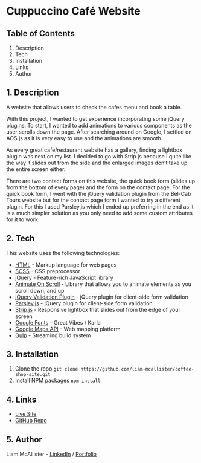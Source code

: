 # Cuppuccino Café Website

## Table of Contents

1. Description
2. Tech
3. Installation
4. Links
5. Author

## 1. Description

A website that allows users to check the cafes menu and book a table.

With this project, I wanted to get experience incorporating some jQuery plugins. To start, I wanted to add animations to various components as the user scrolls down the page. After searching around on Google, I settled on AOS.js as it is very easy to use and the animations are smooth.

As every great cafe/restaurant website has a gallery, finding a lightbox plugin was next on my list. I decided to go with Strip.js because I quite like the way it slides out from the side and the enlarged images don’t take up the entire screen either.

There are two contact forms on this website, the quick book form (slides up from the bottom of every page) and the form on the contact page. For the quick book form, I went with the jQuery validation plugin from the Bel-Cab Tours website but for the contact page form I wanted to try a different plugin. For this I used Parsley.js which I ended up preferring in the end as it is a much simpler solution as you only need to add some custom attributes for it to work.

## 2. Tech

This website uses the following technologies:

- [HTML](https://developer.mozilla.org/en-US/docs/Web/HTML) - Markup language for web pages
- [SCSS](https://sass-lang.com/) - CSS preprocessor
- [jQuery](https://jquery.com/) - Feature-rich JavaScript library
- [Animate On Scroll](https://michalsnik.github.io/aos/) - Library that allows you to animate elements as you scroll down, and up
- [jQuery Validation Plugin](https://jqueryvalidation.org/) - jQuery plugin for client-side form validation
- [Parsley.js](https://parsleyjs.org/) - jQuery plugin for client-side form validation
- [Strip.js](https://stripjs.com/) - Responsive lightbox that slides out from the edge of your screen
- [Google Fonts](https://fonts.googleapis.com/css2?family=Great+Vibes&family=Karla:wght@400;700&family=Oswald:wght@400;700&display=swap) - Great Vibes / Karla
- [Google Maps API](https://developers.google.com/maps/documentation/javascript/overview) - Web mapping platform
- [Gulp](http://gulpjs.com) - Streaming build system

## 3. Installation

1. Clone the repo
   `git clone https://github.com/liam-mcallister/coffee-shop-site.git`
2. Install NPM packages
   `npm install`

## 4. Links

- [Live Site](https://liam-mcallister.github.io/coffee-shop-site/)
- [GitHub Repo](https://github.com/liam-mcallister/coffee-shop-site)

## 5. Author

Liam McAllister - [LinkedIn](https://www.linkedin.com/in/liam-mcallister-598268192/) / [Portfolio](http://www.liamsportfolio.site/)
